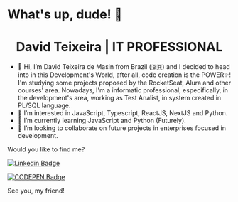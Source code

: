 # What's up, dude! :metal:

<h1 align="center">
  David Teixeira | IT PROFESSIONAL  
</h1>

- 👋 Hi, I’m David Teixeira de Masin from Brazil (🇧🇷) and I decided to head into in this Development's World, after all, code creation is the POWER✨! I'm studying some projects proposed by the RocketSeat, Alura and other courses' area. Nowadays, I'm a informatic professional, especifically, in the development's area, working as Test Analist, in system created in PL/SQL language.
- 👀 I’m interested in JavaScript, Typescript, ReactJS, NextJS and Python.
- 🌱 I’m currently learning JavaScript and Python (Futurely).
- 💞️ I’m looking to collaborate on future projects in enterprises focused in development.

Would you like to find me?

[![Linkedin Badge](https://img.shields.io/badge/-LinkedIn-blue?style=flat-square&logo=Linkedin&logoColor=white&link=https://www.linkedin.com/in/davidteixeirademasin/)](https://www.linkedin.com/in/davidteixeirademasin/)

[![CODEPEN Badge](https://img.shields.io/badge/CODEPEN-black?style=flat-square&link=https://codepen.io/davidtmasin/pens/public)](https://codepen.io/davidtmasin/pens/public)

See you, my friend!
